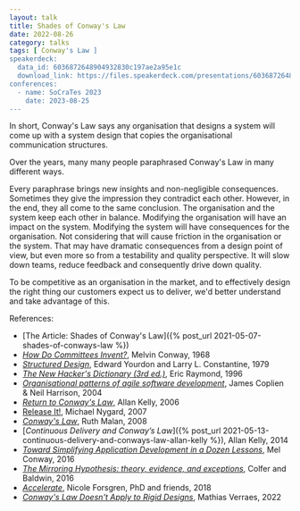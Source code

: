 ```yaml
---
layout: talk
title: Shades of Conway's Law
date: 2022-08-26
category: talks
tags: [ Conway's Law ]
speakerdeck:
  data_id: 6036872648904932830c197ae2a95e1c
  download_link: https://files.speakerdeck.com/presentations/6036872648904932830c197ae2a95e1c/Shades_of_Conway_s_Law.pdf
conferences:
  - name: SoCraTes 2023
    date: 2023-08-25
---
```


In short, Conway's Law says any organisation that designs a system will come up with a system design that copies the organisational communication structures.

Over the years, many many people paraphrased Conway's Law in many different ways.

Every paraphrase brings new insights and non-negligible consequences. Sometimes they give the impression they contradict each other. However, in the end, they all come to the same conclusion. The organisation and the system keep each other in balance. Modifying the organisation will have an impact on the system. Modifying the system will have consequences for the organisation. Not considering that will cause friction in the organisation or the system. That may have dramatic consequences from a design point of view, but even more so from a testability and quality perspective. It will slow down teams, reduce feedback and consequently drive down quality. 

To be competitive as an organisation in the market, and to effectively design the right thing our customers expect us to deliver, we'd better understand and take advantage of this.


References:

- [The Article: Shades of Conway's Law]({% post_url 2021-05-07-shades-of-conways-law %})
- [*How Do Committees Invent?*](https://www.melconway.com/Home/Committees_Paper.html), Melvin Conway, 1968
- [*Structured Design*](https://www.goodreads.com/book/show/946145.Structured_Design), Edward Yourdon and Larry L. Constantine, 1979
- [*The New Hacker's Dictionary (3rd ed.)*](https://www.gutenberg.org/files/3008/3008-h/3008-h.htm), Eric Raymond, 1996
- [*Organisational patterns of agile software development*](https://www.goodreads.com/book/show/756250.Organizational_Patterns_of_Agile_Software_Development), James Coplien & Neil Harrison, 2004
- [*Return to Conway's Law*](https://www.allankellyassociates.co.uk/archives/1169/return-to-conways-law/), Allan Kelly, 2006
- [Release It!](), Michael Nygard, 2007
- [*Conway's Law*](https://web.archive.org/web/20181022001505/http://traceinthesand.com:80/blog/2008/02/13/conways-law/), Ruth Malan, 2008
- [*Continuous Delivery and Conway’s Law*]({% post_url 2021-05-13-continuous-delivery-and-conways-law-allan-kelly %}), Allan Kelly, 2014
- [*Toward Simplifying Application Development in a Dozen Lessons*](http://melconway.com/Home/pdf/simplify.pdf), Mel Conway, 2016
- [*The Mirroring Hypothesis: theory, evidence, and exceptions*](https://www.hbs.edu/ris/Publication%20Files/Colfer%20Baldwin%20Mirroring%20Hypothesis%20Ind%20Corp%20Change-2016_8aa320ff-6aa6-42ef-b259-d139012faaf6.pdf), Colfer and Baldwin, 2016
- [*Accelerate*](https://www.goodreads.com/pl/book/show/35747076), Nicole Forsgren, PhD and friends, 2018
- [*Conway's Law Doesn't Apply to Rigid Designs*](https://verraes.net/2022/05/conways-law-vs-rigid-designs/), Mathias Verraes, 2022
